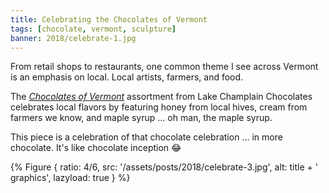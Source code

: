 ```yaml
---
title: Celebrating the Chocolates of Vermont
tags: [chocolate, vermont, sculpture]
banner: 2018/celebrate-1.jpg
---
```


From retail shops to restaurants, one common theme I see across Vermont is an emphasis on local. Local artists, farmers, and food.

The _[Chocolates of Vermont](http://www.lakechamplainchocolates.com/assortments/chocolates-of-vermont/)_ assortment from Lake Champlain Chocolates celebrates local flavors by featuring honey from local hives, cream from farmers we know, and maple syrup … oh man, the maple syrup. 

This piece is a celebration of that chocolate celebration ... in more chocolate. It's like chocolate inception 😂

{% Figure {
    ratio: 4/6,
    src: '/assets/posts/2018/celebrate-3.jpg',
    alt: title + ' graphics',
    lazyload: true
} %}